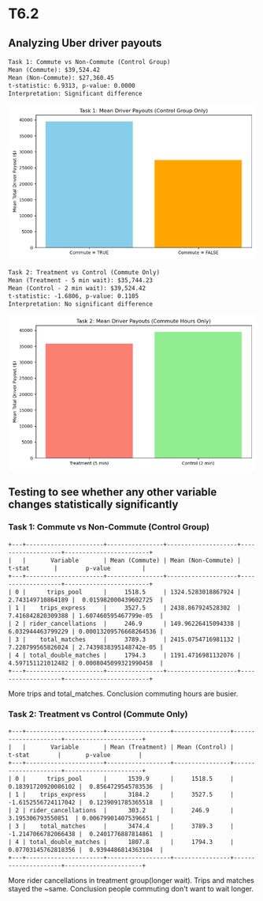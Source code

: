 # T6.2

## Analyzing Uber driver payouts

```
Task 1: Commute vs Non-Commute (Control Group)
Mean (Commute): $39,524.42
Mean (Non-Commute): $27,360.45
t-statistic: 6.9313, p-value: 0.0000
Interpretation: Significant difference
```
![Graph showing Significant difference](https://raw.githubusercontent.com/nauski/ProductAnalytics/refs/heads/main/task1_payouts.png)

```
Task 2: Treatment vs Control (Commute Only)
Mean (Treatment - 5 min wait): $35,744.23
Mean (Control - 2 min wait): $39,524.42
t-statistic: -1.6806, p-value: 0.1105
Interpretation: No significant difference
```

![Graph showing No Significant difference](https://raw.githubusercontent.com/nauski/ProductAnalytics/refs/heads/main/task2_payouts.png)

## Testing to see whether any other variable changes statistically significantly

### Task 1: Commute vs Non-Commute (Control Group)
```
+---+----------------------+----------------+--------------------+-------------------+------------------------+
|   |       Variable       | Mean (Commute) | Mean (Non-Commute) |      t-stat       |        p-value         |
+---+----------------------+----------------+--------------------+-------------------+------------------------+
| 0 |      trips_pool      |     1518.5     | 1324.5283018867924 | 2.743149710864189 |  0.015982000439602725  |
| 1 |    trips_express     |     3527.5     | 2438.867924528302  | 7.416842820309388 | 1.607460595467799e-05  |
| 2 | rider_cancellations  |     246.9      | 149.96226415094338 | 6.032944463799229 | 0.00013209576668264536 |
| 3 |    total_matches     |     3789.3     | 2415.0754716981132 | 7.228799565826024 | 2.7439838395148742e-05 |
| 4 | total_double_matches |     1794.3     | 1191.4716981132076 | 4.597151121012482 | 0.0008045099321990458  |
+---+----------------------+----------------+--------------------+-------------------+------------------------+
```
More trips and total_matches. Conclusion commuting hours are busier.

### Task 2: Treatment vs Control (Commute Only)
```
+---+----------------------+------------------+----------------+---------------------+----------------------+
|   |       Variable       | Mean (Treatment) | Mean (Control) |       t-stat        |       p-value        |
+---+----------------------+------------------+----------------+---------------------+----------------------+
| 0 |      trips_pool      |      1539.9      |     1518.5     | 0.18391720920086102 |  0.8564729545783536  |
| 1 |    trips_express     |      3184.2      |     3527.5     | -1.6152556724117042 |  0.1239091785365518  |
| 2 | rider_cancellations  |      303.2       |     246.9      |  3.195306793550851  | 0.006799014075396651 |
| 3 |    total_matches     |      3474.4      |     3789.3     | -1.2147066782066438 |  0.2401776887814861  |
| 4 | total_double_matches |      1807.8      |     1794.3     | 0.07703145762818356 |  0.9394486814363104  |
+---+----------------------+------------------+----------------+---------------------+----------------------+
```
More rider cancellations in treatment group(longer wait). Trips and matches stayed the ~same.
Conclusion people commuting don't want to wait longer.




